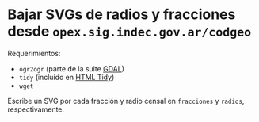 # Bajar SVGs de radios y fracciones desde `opex.sig.indec.gov.ar/codgeo`

Requerimientos:

  - `ogr2ogr` (parte de la suite [GDAL](http://www.gdal.org/))
  - `tidy` (incluído en [HTML Tidy](http://tidy.sourceforge.net/))
  - `wget`

Escribe un SVG por cada fracción y radio censal en `fracciones` y `radios`, respectivamente.
